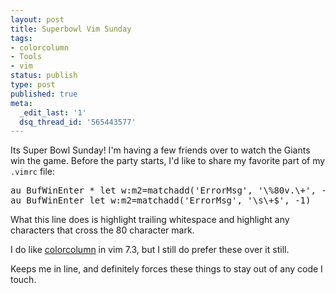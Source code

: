 ```yaml
---
layout: post
title: Superbowl Vim Sunday
tags:
- colorcolumn
- Tools
- vim
status: publish
type: post
published: true
meta:
  _edit_last: '1'
  dsq_thread_id: '565443577'
---
```

Its Super Bowl Sunday! I'm having a few friends over to watch the Giants win the game. Before the party starts, I'd like to share my favorite part of my <code>.vimrc</code> file:
<div>
<pre>au BufWinEnter * let w:m2=matchadd('ErrorMsg', '\%80v.\+', -1)
au BufWinEnter let w:m2=matchadd('ErrorMsg', '\s\+$', -1)</pre>
</div>
What this line does is highlight trailing whitespace and highlight any characters that cross the 80 character mark.

I do like <a href="http://choorucode.wordpress.com/2011/07/29/vim-set-color-of-colorcolumn/">colorcolumn</a> in vim 7.3, but I still do prefer these over it still.

Keeps me in line, and definitely forces these things to stay out of any code I touch.
